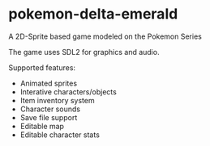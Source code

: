 # pokemon-delta-emerald
A 2D-Sprite based game modeled on the Pokemon Series

The game uses SDL2 for graphics and audio. 

Supported features:
- Animated sprites
- Interative characters/objects
- Item inventory system
- Character sounds
- Save file support
- Editable map
- Editable character stats
